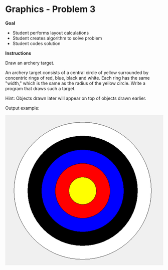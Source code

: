 # Graphics - Problem 3

**Goal**
- Student performs layout calculations
- Student creates algorithm to solve problem
- Student codes solution

**Instructions**

Draw an archery target. 

An archery target consists of a central circle of yellow surrounded by concentric rings of red, blue, black and white. Each ring has the same "width," which is the same as the radius of the yellow circle. Write a program that draws such a target. 

Hint: Objects drawn later will appear on top of objects drawn earlier.

Output example:

![Output example](OutputExample.png)